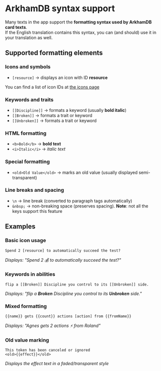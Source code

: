 # ArkhamDB syntax support

Many texts in the app support the **formatting syntax used by ArkhamDB card texts**.  
If the English translation contains this syntax, you can (and should) use it in your translation as well.

## Supported formatting elements

### Icons and symbols
- `[resource]` → displays an icon with ID **resource**

You can find a list of icon IDs at [the icons page](https://neizerth.github.io/ArkhamDividerData/fonts/icons.html)

### Keywords and traits
- `[[Discipline]]` → formats a keyword (usually **bold italic**)  
- `[[Broken]]` → formats a trait or keyword  
- `[[Unbroken]]` → formats a trait or keyword  

### HTML formatting
- `<b>Bold</b>` → **bold text**  
- `<i>Italic</i>` → *italic text*  

### Special formatting

- `<old>Old Value</old>` → marks an old value (usually displayed semi-transparent)

### Line breaks and spacing
- `\n` → line break (converted to paragraph tags automatically)
- `&nbsp;` → non-breaking space (preserves spacing). **Note**: not all the keys support this feature

## Examples

### Basic icon usage
```
Spend 2 [resource] to automatically succeed the test?
```
*Displays: "Spend 2 💰 to automatically succeed the test?"*

### Keywords in abilities
```
flip a [[Broken]] Discipline you control to its [[Unbroken]] side.
```
*Displays: "flip a **Broken** Discipline you control to its **Unbroken** side."*

### Mixed formatting
```
{{name}} gets {{count}} actions [action] from {{fromName}}
```
*Displays: "Agnes gets 2 actions ⚡ from Roland"*

### Old value marking
```
This token has been canceled or ignored
<old>{{effect}}</old>
```
*Displays the effect text in a faded/transparent style*
